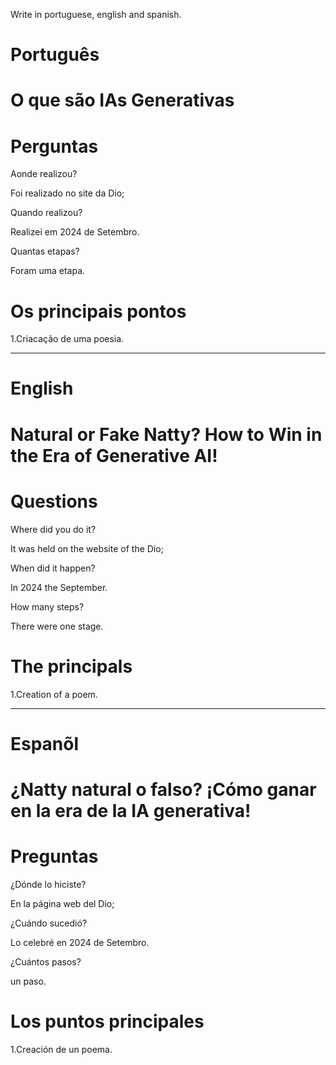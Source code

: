 Write in portuguese, english and spanish.

#  Português

# O que são IAs Generativas


# Perguntas

Aonde realizou?

Foi realizado no site da Dio;

Quando realizou?

Realizei em 2024 de Setembro.

Quantas etapas?

Foram uma etapa.

# Os principais pontos

1.Criacação de uma poesia.

   
--------------------------------------------------------------------------------------------------------------------------------

# English

#  Natural or Fake Natty? How to Win in the Era of Generative AI!


# Questions

Where did you do it?

It was held on the website of the Dio; 

When did it happen?

In 2024 the September.

How many steps?

There were one stage.

# The principals

1.Creation of a poem.

--------------------------------------------------------------------------------------------------------------------------------

# Espanõl

# ¿Natty natural o falso? ¡Cómo ganar en la era de la IA generativa!

# Preguntas

¿Dónde lo hiciste?

En la página web del Dio;

¿Cuándo sucedió?

Lo celebré en 2024 de Setembro.

¿Cuántos pasos?

un paso.

# Los puntos principales


1.Creación de un poema.


